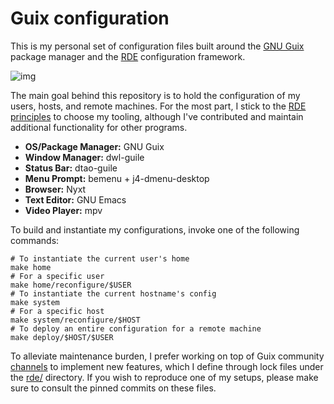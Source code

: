 

# Guix configuration

This is my personal set of configuration files built around the [GNU Guix](https://guix.gnu.org/) package manager and the [RDE](https://github.com/abcdw/rde) configuration framework.  

![img](https://files.migalmoreno.com/guix_config.jpg)  

The main goal behind this repository is to hold the configuration of my users, hosts, and remote machines. For the most part, I stick to the [RDE principles](https://github.com/abcdw/rde#principles) to choose my tooling, although I've contributed and maintain additional functionality for other programs.  

-   **OS/Package Manager:** GNU Guix
-   **Window Manager:** dwl-guile
-   **Status Bar:** dtao-guile
-   **Menu Prompt:** bemenu + j4-dmenu-desktop
-   **Browser:** Nyxt
-   **Text Editor:** GNU Emacs
-   **Video Player:** mpv

To build and instantiate my configurations, invoke one of the following commands:  

    # To instantiate the current user's home
    make home
    # For a specific user
    make home/reconfigure/$USER
    # To instantiate the current hostname's config
    make system
    # For a specific host
    make system/reconfigure/$HOST
    # To deploy an entire configuration for a remote machine
    make deploy/$HOST/$USER

To alleviate maintenance burden, I prefer working on top of Guix community [channels](https://guix.gnu.org/manual/en/html_node/Channels.html) to implement new features, which I define through lock files under the [rde/](rde/) directory. If you wish to reproduce one of my setups, please make sure to consult the pinned commits on these files.  

